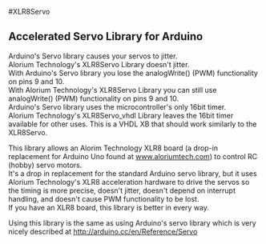 #XLR8Servo
## Accelerated Servo Library for Arduino

Arduino's Servo library causes your servos to jitter.  
Alorium Technology's XLR8Servo Library doesn't jitter.  
With Arduino's Servo library you lose the analogWrite() (PWM) functionality on pins 9 and 10.  
With Alorium Technology's XLR8Servo Library you can still use analogWrite() (PWM) functionality on pins 9 and 10.  
Arduino's Servo library uses the microcontroller's only 16bit timer.  
Alorium Technology's XLR8Servo_vhdl Library leaves the 16bit timer available for other uses. This is a VHDL XB that should work similarly to the XLR8Servo. 

This library allows an Alorim Technology XLR8 board (a drop-in replacement for Arduino Uno found at www.aloriumtech.com) to control RC (hobby) servo motors.  
It's a drop in replacement for the standard Arduino servo library, but it uses Alorium Technology's XLR8 acceleration hardware to drive the servos so the timing is more precise, doesn't jitter, doesn't depend on interrupt handling, and doesn't cause PWM functionality to be lost.  
If you have an XLR8 board, this library is better in every way.

Using this library is the same as using Arduino's servo library which is very nicely described at http://arduino.cc/en/Reference/Servo
